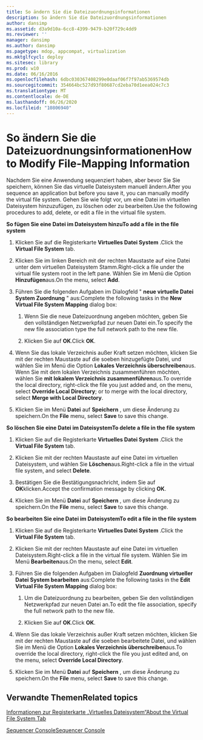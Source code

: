 ```yaml
---
title: So ändern Sie die Dateizuordnungsinformationen
description: So ändern Sie die Dateizuordnungsinformationen
author: dansimp
ms.assetid: d3a9d10a-6cc8-4399-9479-b20f729c4dd9
ms.reviewer: ''
manager: dansimp
ms.author: dansimp
ms.pagetype: mdop, appcompat, virtualization
ms.mktglfcycl: deploy
ms.sitesec: library
ms.prod: w10
ms.date: 06/16/2016
ms.openlocfilehash: 6dbc030367408299e0daaf06f7f97ab5369574db
ms.sourcegitcommit: 354664bc527d93f80687cd2eba70d1eea024c7c3
ms.translationtype: MT
ms.contentlocale: de-DE
ms.lasthandoff: 06/26/2020
ms.locfileid: "10806940"
---
```

# <span data-ttu-id="0a965-103">So ändern Sie die Dateizuordnungsinformationen</span><span class="sxs-lookup"><span data-stu-id="0a965-103">How to Modify File-Mapping Information</span></span>


<span data-ttu-id="0a965-104">Nachdem Sie eine Anwendung sequenziert haben, aber bevor Sie Sie speichern, können Sie das virtuelle Dateisystem manuell ändern.</span><span class="sxs-lookup"><span data-stu-id="0a965-104">After you sequence an application but before you save it, you can manually modify the virtual file system.</span></span> <span data-ttu-id="0a965-105">Gehen Sie wie folgt vor, um eine Datei im virtuellen Dateisystem hinzuzufügen, zu löschen oder zu bearbeiten.</span><span class="sxs-lookup"><span data-stu-id="0a965-105">Use the following procedures to add, delete, or edit a file in the virtual file system.</span></span>

**<span data-ttu-id="0a965-106">So fügen Sie eine Datei im Dateisystem hinzu</span><span class="sxs-lookup"><span data-stu-id="0a965-106">To add a file in the file system</span></span>**

1.  <span data-ttu-id="0a965-107">Klicken Sie auf die Registerkarte **Virtuelles Datei System** .</span><span class="sxs-lookup"><span data-stu-id="0a965-107">Click the **Virtual File System** tab.</span></span>

2.  <span data-ttu-id="0a965-108">Klicken Sie im linken Bereich mit der rechten Maustaste auf eine Datei unter dem virtuellen Dateisystem Stamm.</span><span class="sxs-lookup"><span data-stu-id="0a965-108">Right-click a file under the virtual file system root in the left pane.</span></span> <span data-ttu-id="0a965-109">Wählen Sie im Menü die Option **Hinzufügen**aus.</span><span class="sxs-lookup"><span data-stu-id="0a965-109">On the menu, select **Add**.</span></span>

3.  <span data-ttu-id="0a965-110">Führen Sie die folgenden Aufgaben im Dialogfeld " **neue virtuelle Datei System Zuordnung** " aus:</span><span class="sxs-lookup"><span data-stu-id="0a965-110">Complete the following tasks in the **New Virtual File System Mapping** dialog box:</span></span>

    1.  <span data-ttu-id="0a965-111">Wenn Sie die neue Dateizuordnung angeben möchten, geben Sie den vollständigen Netzwerkpfad zur neuen Datei ein.</span><span class="sxs-lookup"><span data-stu-id="0a965-111">To specify the new file association type the full network path to the new file.</span></span>

    2.  <span data-ttu-id="0a965-112">Klicken Sie auf **OK**.</span><span class="sxs-lookup"><span data-stu-id="0a965-112">Click **OK**.</span></span>

4.  <span data-ttu-id="0a965-113">Wenn Sie das lokale Verzeichnis außer Kraft setzen möchten, klicken Sie mit der rechten Maustaste auf die soeben hinzugefügte Datei, und wählen Sie im Menü die Option **Lokales Verzeichnis überschreiben**aus. Wenn Sie mit dem lokalen Verzeichnis zusammenführen möchten, wählen Sie **mit lokalem Verzeichnis zusammenführen**aus.</span><span class="sxs-lookup"><span data-stu-id="0a965-113">To override the local directory, right-click the file you just added and, on the menu, select **Override Local Directory**; or to merge with the local directory, select **Merge with Local Directory**.</span></span>

5.  <span data-ttu-id="0a965-114">Klicken Sie im Menü **Datei** auf **Speichern** , um diese Änderung zu speichern.</span><span class="sxs-lookup"><span data-stu-id="0a965-114">On the **File** menu, select **Save** to save this change.</span></span>

**<span data-ttu-id="0a965-115">So löschen Sie eine Datei im Dateisystem</span><span class="sxs-lookup"><span data-stu-id="0a965-115">To delete a file in the file system</span></span>**

1.  <span data-ttu-id="0a965-116">Klicken Sie auf die Registerkarte **Virtuelles Datei System** .</span><span class="sxs-lookup"><span data-stu-id="0a965-116">Click the **Virtual File System** tab.</span></span>

2.  <span data-ttu-id="0a965-117">Klicken Sie mit der rechten Maustaste auf eine Datei im virtuellen Dateisystem, und wählen Sie **Löschen**aus.</span><span class="sxs-lookup"><span data-stu-id="0a965-117">Right-click a file in the virtual file system, and select **Delete**.</span></span>

3.  <span data-ttu-id="0a965-118">Bestätigen Sie die Bestätigungsnachricht, indem Sie auf **OK**klicken.</span><span class="sxs-lookup"><span data-stu-id="0a965-118">Accept the confirmation message by clicking **OK**.</span></span>

4.  <span data-ttu-id="0a965-119">Klicken Sie im Menü **Datei** auf **Speichern** , um diese Änderung zu speichern.</span><span class="sxs-lookup"><span data-stu-id="0a965-119">On the **File** menu, select **Save** to save this change.</span></span>

**<span data-ttu-id="0a965-120">So bearbeiten Sie eine Datei im Dateisystem</span><span class="sxs-lookup"><span data-stu-id="0a965-120">To edit a file in the file system</span></span>**

1.  <span data-ttu-id="0a965-121">Klicken Sie auf die Registerkarte **Virtuelles Datei System** .</span><span class="sxs-lookup"><span data-stu-id="0a965-121">Click the **Virtual File System** tab.</span></span>

2.  <span data-ttu-id="0a965-122">Klicken Sie mit der rechten Maustaste auf eine Datei im virtuellen Dateisystem.</span><span class="sxs-lookup"><span data-stu-id="0a965-122">Right-click a file in the virtual file system.</span></span> <span data-ttu-id="0a965-123">Wählen Sie im Menü **Bearbeiten**aus.</span><span class="sxs-lookup"><span data-stu-id="0a965-123">On the menu, select **Edit**.</span></span>

3.  <span data-ttu-id="0a965-124">Führen Sie die folgenden Aufgaben im Dialogfeld **Zuordnung virtueller Datei System bearbeiten** aus:</span><span class="sxs-lookup"><span data-stu-id="0a965-124">Complete the following tasks in the **Edit Virtual File System Mapping** dialog box:</span></span>

    1.  <span data-ttu-id="0a965-125">Um die Dateizuordnung zu bearbeiten, geben Sie den vollständigen Netzwerkpfad zur neuen Datei an.</span><span class="sxs-lookup"><span data-stu-id="0a965-125">To edit the file association, specify the full network path to the new file.</span></span>

    2.  <span data-ttu-id="0a965-126">Klicken Sie auf **OK**.</span><span class="sxs-lookup"><span data-stu-id="0a965-126">Click **OK**.</span></span>

4.  <span data-ttu-id="0a965-127">Wenn Sie das lokale Verzeichnis außer Kraft setzen möchten, klicken Sie mit der rechten Maustaste auf die soeben bearbeitete Datei, und wählen Sie im Menü die Option **Lokales Verzeichnis überschreiben**aus.</span><span class="sxs-lookup"><span data-stu-id="0a965-127">To override the local directory, right-click the file you just edited and, on the menu, select **Override Local Directory**.</span></span>

5.  <span data-ttu-id="0a965-128">Klicken Sie im Menü **Datei** auf **Speichern** , um diese Änderung zu speichern.</span><span class="sxs-lookup"><span data-stu-id="0a965-128">On the **File** menu, select **Save** to save this change.</span></span>

## <span data-ttu-id="0a965-129">Verwandte Themen</span><span class="sxs-lookup"><span data-stu-id="0a965-129">Related topics</span></span>


[<span data-ttu-id="0a965-130">Informationen zur Registerkarte „Virtuelles Dateisystem“</span><span class="sxs-lookup"><span data-stu-id="0a965-130">About the Virtual File System Tab</span></span>](about-the-virtual-file-system-tab.md)

[<span data-ttu-id="0a965-131">Sequencer Console</span><span class="sxs-lookup"><span data-stu-id="0a965-131">Sequencer Console</span></span>](sequencer-console.md)

 

 





